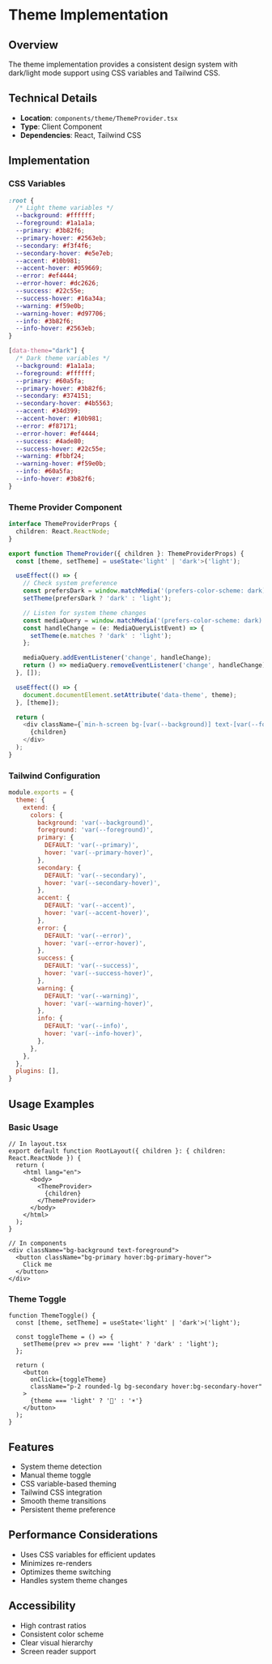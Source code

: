 # Theme Implementation

## Overview
The theme implementation provides a consistent design system with dark/light mode support using CSS variables and Tailwind CSS.

## Technical Details
- **Location**: `components/theme/ThemeProvider.tsx`
- **Type**: Client Component
- **Dependencies**: React, Tailwind CSS

## Implementation

### CSS Variables
```css
:root {
  /* Light theme variables */
  --background: #ffffff;
  --foreground: #1a1a1a;
  --primary: #3b82f6;
  --primary-hover: #2563eb;
  --secondary: #f3f4f6;
  --secondary-hover: #e5e7eb;
  --accent: #10b981;
  --accent-hover: #059669;
  --error: #ef4444;
  --error-hover: #dc2626;
  --success: #22c55e;
  --success-hover: #16a34a;
  --warning: #f59e0b;
  --warning-hover: #d97706;
  --info: #3b82f6;
  --info-hover: #2563eb;
}

[data-theme="dark"] {
  /* Dark theme variables */
  --background: #1a1a1a;
  --foreground: #ffffff;
  --primary: #60a5fa;
  --primary-hover: #3b82f6;
  --secondary: #374151;
  --secondary-hover: #4b5563;
  --accent: #34d399;
  --accent-hover: #10b981;
  --error: #f87171;
  --error-hover: #ef4444;
  --success: #4ade80;
  --success-hover: #22c55e;
  --warning: #fbbf24;
  --warning-hover: #f59e0b;
  --info: #60a5fa;
  --info-hover: #3b82f6;
}
```

### Theme Provider Component
```typescript
interface ThemeProviderProps {
  children: React.ReactNode;
}

export function ThemeProvider({ children }: ThemeProviderProps) {
  const [theme, setTheme] = useState<'light' | 'dark'>('light');

  useEffect(() => {
    // Check system preference
    const prefersDark = window.matchMedia('(prefers-color-scheme: dark)').matches;
    setTheme(prefersDark ? 'dark' : 'light');

    // Listen for system theme changes
    const mediaQuery = window.matchMedia('(prefers-color-scheme: dark)');
    const handleChange = (e: MediaQueryListEvent) => {
      setTheme(e.matches ? 'dark' : 'light');
    };

    mediaQuery.addEventListener('change', handleChange);
    return () => mediaQuery.removeEventListener('change', handleChange);
  }, []);

  useEffect(() => {
    document.documentElement.setAttribute('data-theme', theme);
  }, [theme]);

  return (
    <div className={`min-h-screen bg-[var(--background)] text-[var(--foreground)]`}>
      {children}
    </div>
  );
}
```

### Tailwind Configuration
```javascript
module.exports = {
  theme: {
    extend: {
      colors: {
        background: 'var(--background)',
        foreground: 'var(--foreground)',
        primary: {
          DEFAULT: 'var(--primary)',
          hover: 'var(--primary-hover)',
        },
        secondary: {
          DEFAULT: 'var(--secondary)',
          hover: 'var(--secondary-hover)',
        },
        accent: {
          DEFAULT: 'var(--accent)',
          hover: 'var(--accent-hover)',
        },
        error: {
          DEFAULT: 'var(--error)',
          hover: 'var(--error-hover)',
        },
        success: {
          DEFAULT: 'var(--success)',
          hover: 'var(--success-hover)',
        },
        warning: {
          DEFAULT: 'var(--warning)',
          hover: 'var(--warning-hover)',
        },
        info: {
          DEFAULT: 'var(--info)',
          hover: 'var(--info-hover)',
        },
      },
    },
  },
  plugins: [],
}
```

## Usage Examples

### Basic Usage
```tsx
// In layout.tsx
export default function RootLayout({ children }: { children: React.ReactNode }) {
  return (
    <html lang="en">
      <body>
        <ThemeProvider>
          {children}
        </ThemeProvider>
      </body>
    </html>
  );
}

// In components
<div className="bg-background text-foreground">
  <button className="bg-primary hover:bg-primary-hover">
    Click me
  </button>
</div>
```

### Theme Toggle
```tsx
function ThemeToggle() {
  const [theme, setTheme] = useState<'light' | 'dark'>('light');

  const toggleTheme = () => {
    setTheme(prev => prev === 'light' ? 'dark' : 'light');
  };

  return (
    <button
      onClick={toggleTheme}
      className="p-2 rounded-lg bg-secondary hover:bg-secondary-hover"
    >
      {theme === 'light' ? '🌙' : '☀️'}
    </button>
  );
}
```

## Features
- System theme detection
- Manual theme toggle
- CSS variable-based theming
- Tailwind CSS integration
- Smooth theme transitions
- Persistent theme preference

## Performance Considerations
- Uses CSS variables for efficient updates
- Minimizes re-renders
- Optimizes theme switching
- Handles system theme changes

## Accessibility
- High contrast ratios
- Consistent color scheme
- Clear visual hierarchy
- Screen reader support 